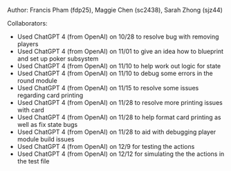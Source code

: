 Author: Francis Pham (fdp25), Maggie Chen (sc2438), Sarah Zhong (sjz44)

Collaborators:
- Used ChatGPT 4 (from OpenAI) on 10/28 to resolve bug with removing players
- Used ChatGPT 4 (from OpenAI) on 11/01 to give an idea how to blueprint and set up poker subsystem
- Used ChatGPT 4 (from OpenAI) on 11/10 to help work out logic for state
- Used ChatGPT 4 (from OpenAI) on 11/10 to debug some errors in the round module
- Used ChatGPT 4 (from OpenAI) on 11/15 to resolve some issues regarding card printing
- Used ChatGPT 4 (from OpenAI) on 11/28 to resolve more printing issues with card
- Used ChatGPT 4 (from OpenAI) on 11/28 to help format card printing as well as fix state bugs
- Used ChatGPT 4 (from OpenAI) on 11/28 to aid with debugging player module build issues
- Used ChatGPT 4 (from OpenAI) on 12/9 for testing the actions
- Used ChatGPT 4 (from OpenAI) on 12/12 for simulating the the actions in the test file